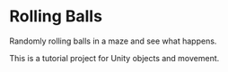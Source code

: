 # Rolling Balls
Randomly rolling balls in a maze and see what happens. 

This is a tutorial project for Unity objects and movement. 
